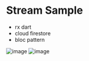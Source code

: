 # Stream Sample

- rx dart
- cloud firestore
- bloc pattern

![image](https://user-images.githubusercontent.com/18584572/147854352-344ebab5-504a-4594-a902-7e68da795edf.png)
![image](https://user-images.githubusercontent.com/18584572/147854368-6d4969bc-27e8-444c-8631-bb1fa83fbd69.png)

